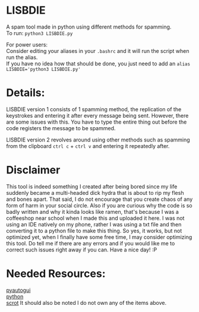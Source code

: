 # LISBDIE
  A spam tool made in python using different methods for spamming.  
  To run: `python3 LISBDIE.py`  
 
  
  For power users:  
  Consider editing your aliases in your `.bashrc` and it will run the script when run the alias.  
If you have no idea how that should be done, you just need to add an `alias LISBDIE='python3 LISBDIE.py'`

# Details:
  LISBDIE version 1 consists of 1 spamming method, the replication of the keystrokes and entering it after every message being sent. However, there are some issues with this. You have to type the entire thing out before the code registers the message to be spammed. 
    
   LISBDIE version 2 revolves around using other methods such as spamming from the clipboard `ctrl c` + `ctrl v` and entering it repeatedly after.
  
  
   
   # Disclaimer
   This tool is indeed something I created after being bored since my life suddenly became a multi-headed dick hydra that is about to rip my flesh and bones apart. That said, I do not encourage that you create chaos of any form of harm in your social circle. Also if you are curious why the code is so badly written and why it kinda looks like ramen, that's because I was a coffeeshop near school when I made this and uploaded it here. I was not using an IDE natively on my phone, rather I was using a txt file and then converting it to a python file to make this thing. So yes, it works, but not optimized yet, when I finally have some free time, I may consider optimizing this tool. Do tell me if there are any errors and if you would like me to correct such issues right away if you can. Have a nice day! :P


# Needed Resources:
  [pyautogui](https://pyautogui.readthedocs.io/en/latest/quickstart.html)  
  [python](https://www.python.org/)   
  [scrot](https://en.wikipedia.org/wiki/Scrot)
  It should also be noted I do not own any of the items above.
